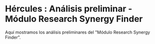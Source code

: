 # Hércules : Análisis preliminar \- Módulo Research Synergy Finder



Aquí mostramos los análisis preliminares del "Módulo Research Synergy Finder". 





